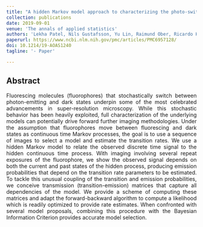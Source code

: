 ```yaml
---
title: "A hidden Markov model approach to characterizing the photo-switching behavior of fluorophores"
collection: publications
date: 2019-09-01
venue: 'The annals of applied statistics'
authors: 'Lekha Patel, Nils Gustafsson, Yu Lin, Raimund Ober, Ricardo Henriques, Edward Cohen'
paperurl: https://www.ncbi.nlm.nih.gov/pmc/articles/PMC6957128/
doi: 10.1214/19-AOAS1240
tagline: '- Paper'

---
```


<h2> Abstract </h2>
<p align= "justify">
Fluorescing molecules (fluorophores) that stochastically switch between photon-emitting and dark states underpin some of the most celebrated advancements in super-resolution microscopy. While this stochastic behavior has been heavily exploited, full characterization of the underlying models can potentially drive forward further imaging methodologies. Under the assumption that fluorophores move between fluorescing and dark states as continuous time Markov processes, the goal is to use a sequence of images to select a model and estimate the transition rates. We use a hidden Markov model to relate the observed discrete time signal to the hidden continuous time process. With imaging involving several repeat exposures of the fluorophore, we show the observed signal depends on both the current and past states of the hidden process, producing emission probabilities that depend on the transition rate parameters to be estimated. To tackle this unusual coupling of the transition and emission probabilities, we conceive transmission (transition-emission) matrices that capture all dependencies of the model. We provide a scheme of computing these matrices and adapt the forward-backward algorithm to compute a likelihood which is readily optimized to provide rate estimates. When confronted with several model proposals, combining this procedure with the Bayesian Information Criterion provides accurate model selection.
